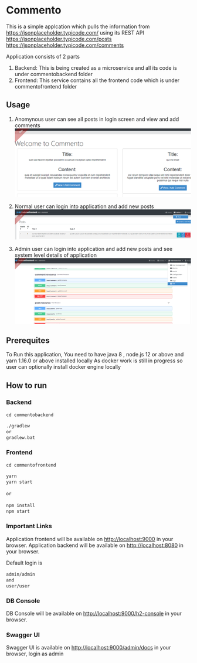 # Commento 
This is a simple applcation which pulls the information from https://jsonplaceholder.typicode.com/ using its REST API 
https://jsonplaceholder.typicode.com/posts
https://jsonplaceholder.typicode.com/comments

Application consists of 2 parts 
1. Backend: This is being created as a microservice and all its code is under commentobackend folder 
2. Frontend: This service contains all the frontend code which is under commentofrontend folder 


## Usage 
1. Anomynous user can see all posts in login screen and view and add comments 
![Usage](anomynoususer.png)

2. Normal user can login into application and add new posts 
![Usage](normaluser.png)

3. Admin user can login into application and add new posts and see system level details of application
![Usage](adminuser.png)



## Prerequites 
To Run this application, You need to have java 8 , node.js 12 or above and yarn 1.16.0 or above installed locally 
As docker work is still in progress so user can optionally install docker engine locally 

## How to run

### Backend 
```
cd commentobackend
```
```
./gradlew
or
gradlew.bat
```
### Frontend 
```
cd commentofrontend
```
```
yarn
yarn start

or 

npm install
npm start
```

### Important Links 

Application frontend will be available on [http://localhost:9000](http://localhost:9000) in your browser.
Application backend will be available on [http://localhost:8080](http://localhost:8080) in your browser.

Default login is 
```
admin/admin 
and 
user/user
```


### DB Console 
DB Console will  be available on [http://localhost:9000/h2-console](http://localhost:9000/h2-console) in your browser.

### Swagger UI 
Swagger UI is available on [http://localhost:9000/admin/docs](http://localhost:9000/admin/docs) in your browser, login as admin


